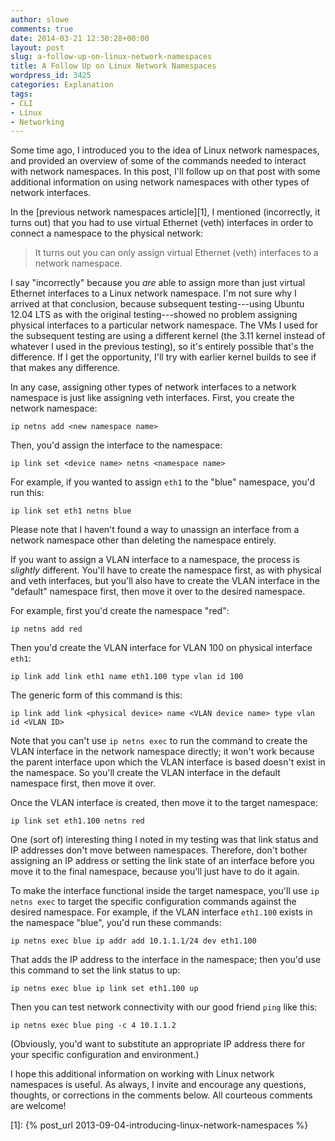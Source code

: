 ```yaml
---
author: slowe
comments: true
date: 2014-03-21 12:30:28+00:00
layout: post
slug: a-follow-up-on-linux-network-namespaces
title: A Follow Up on Linux Network Namespaces
wordpress_id: 3425
categories: Explanation
tags:
- CLI
- Linux
- Networking
---
```


Some time ago, I introduced you to the idea of Linux network namespaces, and provided an overview of some of the commands needed to interact with network namespaces. In this post, I'll follow up on that post with some additional information on using network namespaces with other types of network interfaces.

In the [previous network namespaces article][1], I mentioned (incorrectly, it turns out) that you had to use virtual Ethernet (veth) interfaces in order to connect a namespace to the physical network:

>It turns out you can only assign virtual Ethernet (veth) interfaces to a network namespace.

I say "incorrectly" because you _are_ able to assign more than just virtual Ethernet interfaces to a Linux network namespace. I'm not sure why I arrived at that conclusion, because subsequent testing---using Ubuntu 12.04 LTS as with the original testing---showed no problem assigning physical interfaces to a particular network namespace. The VMs I used for the subsequent testing are using a different kernel (the 3.11 kernel instead of whatever I used in the previous testing), so it's entirely possible that's the difference. If I get the opportunity, I'll try with earlier kernel builds to see if that makes any difference.

In any case, assigning other types of network interfaces to a network namespace is just like assigning veth interfaces. First, you create the network namespace:

    ip netns add <new namespace name>

Then, you'd assign the interface to the namespace:

    ip link set <device name> netns <namespace name>

For example, if you wanted to assign `eth1` to the "blue" namespace, you'd run this:

    ip link set eth1 netns blue

Please note that I haven't found a way to unassign an interface from a network namespace other than deleting the namespace entirely.

If you want to assign a VLAN interface to a namespace, the process is _slightly_ different. You'll have to create the namespace first, as with physical and veth interfaces, but you'll also have to create the VLAN interface in the "default" namespace first, then move it over to the desired namespace.

For example, first you'd create the namespace "red":

    ip netns add red

Then you'd create the VLAN interface for VLAN 100 on physical interface `eth1`:

    ip link add link eth1 name eth1.100 type vlan id 100

The generic form of this command is this:

    ip link add link <physical device> name <VLAN device name> type vlan id <VLAN ID>

Note that you can't use `ip netns exec` to run the command to create the VLAN interface in the network namespace directly; it won't work because the parent interface upon which the VLAN interface is based doesn't exist in the namespace. So you'll create the VLAN interface in the default namespace first, then move it over.

Once the VLAN interface is created, then move it to the target namespace:

    ip link set eth1.100 netns red

One (sort of) interesting thing I noted in my testing was that link status and IP addresses don't move between namespaces. Therefore, don't bother assigning an IP address or setting the link state of an interface before you move it to the final namespace, because you'll just have to do it again.

To make the interface functional inside the target namespace, you'll use `ip netns exec` to target the specific configuration commands against the desired namespace. For example, if the VLAN interface `eth1.100` exists in the namespace "blue", you'd run these commands:

    ip netns exec blue ip addr add 10.1.1.1/24 dev eth1.100

That adds the IP address to the interface in the namespace; then you'd use this command to set the link status to up:

    ip netns exec blue ip link set eth1.100 up

Then you can test network connectivity with our good friend `ping` like this:

    ip netns exec blue ping -c 4 10.1.1.2

(Obviously, you'd want to substitute an appropriate IP address there for your specific configuration and environment.)

I hope this additional information on working with Linux network namespaces is useful. As always, I invite and encourage any questions, thoughts, or corrections in the comments below. All courteous comments are welcome!

[1]: {% post_url 2013-09-04-introducing-linux-network-namespaces %}
